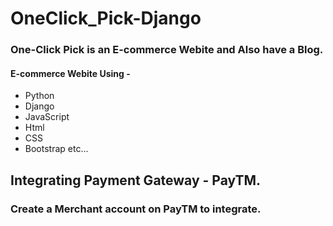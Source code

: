 # OneClick_Pick-Django
### One-Click Pick is an E-commerce Webite and Also have a Blog.
#### E-commerce Webite Using -
- Python
- Django
- JavaScript
- Html
- CSS
- Bootstrap etc...

## Integrating Payment Gateway - PayTM.
### Create a Merchant account on PayTM to integrate.
